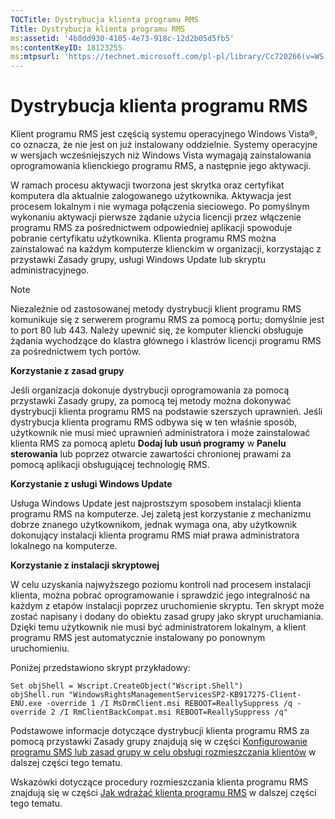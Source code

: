 ```yaml
---
TOCTitle: Dystrybucja klienta programu RMS
Title: Dystrybucja klienta programu RMS
ms:assetid: '4b8dd930-4105-4e73-918c-12d2b05d5fb5'
ms:contentKeyID: 18123255
ms:mtpsurl: 'https://technet.microsoft.com/pl-pl/library/Cc720266(v=WS.10)'
---
```


Dystrybucja klienta programu RMS
================================

Klient programu RMS jest częścią systemu operacyjnego Windows Vista®, co oznacza, że nie jest on już instalowany oddzielnie. Systemy operacyjne w wersjach wcześniejszych niż Windows Vista wymagają zainstalowania oprogramowania klienckiego programu RMS, a następnie jego aktywacji.

W ramach procesu aktywacji tworzona jest skrytka oraz certyfikat komputera dla aktualnie zalogowanego użytkownika. Aktywacja jest procesem lokalnym i nie wymaga połączenia sieciowego. Po pomyślnym wykonaniu aktywacji pierwsze żądanie użycia licencji przez włączenie programu RMS za pośrednictwem odpowiedniej aplikacji spowoduje pobranie certyfikatu użytkownika. Klienta programu RMS można zainstalować na każdym komputerze klienckim w organizacji, korzystając z przystawki Zasady grupy, usługi Windows Update lub skryptu administracyjnego.

> [!note]  
> Niezależnie od zastosowanej metody dystrybucji klient programu RMS komunikuje się z serwerem programu RMS za pomocą portu; domyślnie jest to port 80 lub 443. Należy upewnić się, że komputer kliencki obsługuje żądania wychodzące do klastra głównego i klastrów licencji programu RMS za pośrednictwem tych portów. 

**Korzystanie z zasad grupy**

Jeśli organizacja dokonuje dystrybucji oprogramowania za pomocą przystawki Zasady grupy, za pomocą tej metody można dokonywać dystrybucji klienta programu RMS na podstawie szerszych uprawnień. Jeśli dystrybucja klienta programu RMS odbywa się w ten właśnie sposób, użytkownik nie musi mieć uprawnień administratora i może zainstalować klienta RMS za pomocą apletu **Dodaj lub usuń programy** w **Panelu sterowania** lub poprzez otwarcie zawartości chronionej prawami za pomocą aplikacji obsługującej technologię RMS.

**Korzystanie z usługi Windows Update**

Usługa Windows Update jest najprostszym sposobem instalacji klienta programu RMS na komputerze. Jej zaletą jest korzystanie z mechanizmu dobrze znanego użytkownikom, jednak wymaga ona, aby użytkownik dokonujący instalacji klienta programu RMS miał prawa administratora lokalnego na komputerze.

**Korzystanie z instalacji skryptowej**

W celu uzyskania najwyższego poziomu kontroli nad procesem instalacji klienta, można pobrać oprogramowanie i sprawdzić jego integralność na każdym z etapów instalacji poprzez uruchomienie skryptu. Ten skrypt może zostać napisany i dodany do obiektu zasad grupy jako skrypt uruchamiania. Dzięki temu użytkownik nie musi być administratorem lokalnym, a klient programu RMS jest automatycznie instalowany po ponownym uruchomieniu.

Poniżej przedstawiono skrypt przykładowy:

```
Set objShell = Wscript.CreateObject("Wscript.Shell")
objShell.run "WindowsRightsManagementServicesSP2-KB917275-Client-ENU.exe -override 1 /I MsDrmClient.msi REBOOT=ReallySuppress /q -override 2 /I RmClientBackCompat.msi REBOOT=ReallySuppress /q"
```
Podstawowe informacje dotyczące dystrybucji klienta programu RMS za pomocą przystawki Zasady grupy znajdują się w części [Konfigurowanie programu SMS lub zasad grupy w celu obsługi rozmieszczania klientów](https://technet.microsoft.com/9e37c27b-8cc1-40c6-adb7-0937aa64c8db) w dalszej części tego tematu.

Wskazówki dotyczące procedury rozmieszczania klienta programu RMS znajdują się w części [Jak wdrażać klienta programu RMS](https://technet.microsoft.com/c84f1724-cf71-4385-9003-ff68bc23c927) w dalszej części tego tematu.
